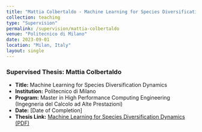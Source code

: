 ```yaml
---
title: "Mattia Colbertaldo - Machine Learning for Species Diversification Dynamics"
collection: teaching
type: "Supervision"
permalink: /supervision/mattia-colbertaldo
venue: "Politecnico di Milano"
date: 2023-09-01
location: "Milan, Italy"
layout: single
---
```


### Supervised Thesis: Mattia Colbertaldo

- **Title:** Machine Learning for Species Diversification Dynamics  
- **Institution:** Politecnico di Milano  
- **Program:** Master in High Performance Computing Engineering (Ingegneria del Calcolo ad Alte Prestazioni)  
- **Date:** [Date of Completion]  
- **Thesis Link:** [Machine Learning for Species Diversification Dynamics (PDF)](https://www.politesi.polimi.it/bitstream/10589/222507/5/Classical_Format_Thesis___Scuola_di_Ingegneria_Industriale_e_dell_Informazione___Politecnico_di_Milano%20%282%29.pdf)
